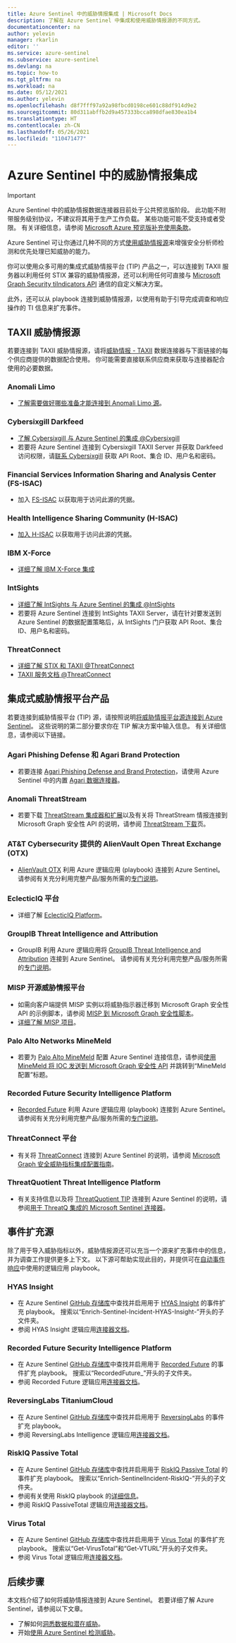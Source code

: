 ```yaml
---
title: Azure Sentinel 中的威胁情报集成 | Microsoft Docs
description: 了解在 Azure Sentinel 中集成和使用威胁情报源的不同方式。
documentationcenter: na
author: yelevin
manager: rkarlin
editor: ''
ms.service: azure-sentinel
ms.subservice: azure-sentinel
ms.devlang: na
ms.topic: how-to
ms.tgt_pltfrm: na
ms.workload: na
ms.date: 05/12/2021
ms.author: yelevin
ms.openlocfilehash: d8f7fff97a92a98fbcd0198ce601c88df914d9e2
ms.sourcegitcommit: 80d311abffb2d9a457333bcca898dfae830ea1b4
ms.translationtype: HT
ms.contentlocale: zh-CN
ms.lasthandoff: 05/26/2021
ms.locfileid: "110471477"
---
```

# <a name="threat-intelligence-integration-in-azure-sentinel"></a>Azure Sentinel 中的威胁情报集成

> [!IMPORTANT]
> Azure Sentinel 中的威胁情报数据连接器目前处于公共预览版阶段。
> 此功能不附带服务级别协议，不建议将其用于生产工作负载。 某些功能可能不受支持或者受限。 有关详细信息，请参阅 [Microsoft Azure 预览版补充使用条款](https://azure.microsoft.com/support/legal/preview-supplemental-terms/)。

Azure Sentinel 可让你通过几种不同的方式[使用威胁情报源](import-threat-intelligence.md)来增强安全分析师检测和优先处理已知威胁的能力。 

你可以使用众多可用的集成式威胁情报平台 (TIP) 产品之一，可以连接到 TAXII 服务器以利用任何 STIX 兼容的威胁情报源，还可以利用任何可直接与 [Microsoft Graph Security tiIndicators API](/graph/api/resources/tiindicator) 通信的自定义解决方案。

此外，还可以从 playbook 连接到威胁情报源，以使用有助于引导完成调查和响应操作的 TI 信息来扩充事件。

## <a name="taxii-threat-intelligence-feeds"></a>TAXII 威胁情报源

若要连接到 TAXII 威胁情报源，请将[威胁情报 - TAXII](connect-threat-intelligence.md#connect-azure-sentinel-to-taxii-servers) 数据连接器与下面链接的每个供应商提供的数据配合使用。 你可能需要直接联系供应商来获取与连接器配合使用的必要数据。

### <a name="anomali-limo"></a>Anomali Limo

- [了解需要做好哪些准备才能连接到 Anomali Limo 源](https://www.anomali.com/resources/limo)。

### <a name="cybersixgill-darkfeed"></a>Cybersixgill Darkfeed

- [了解 Cybersixgill 与 Azure Sentinel 的集成 @Cybersixgill](https://www.cybersixgill.com/partners/azure-sentinel/)
- 若要将 Azure Sentinel 连接到 Cybersixgill TAXII Server 并获取 Darkfeed 访问权限，请[联系 Cybersixgill](mailto://azuresentinel@cybersixgill.com) 获取 API Root、集合 ID、用户名和密码。

### <a name="financial-services-information-sharing-and-analysis-center-fs-isac"></a>Financial Services Information Sharing and Analysis Center (FS-ISAC)

- 加入 [FS-ISAC](https://www.fsisac.com/membership?utm_campaign=ThirdParty&utm_source=MSFT&utm_medium=ThreatFeed-Join) 以获取用于访问此源的凭据。

### <a name="health-intelligence-sharing-community-h-isac"></a>Health Intelligence Sharing Community (H-ISAC)

- [加入 H-ISAC](https://h-isac.org/soltra/) 以获取用于访问此源的凭据。

### <a name="ibm-x-force"></a>IBM X-Force

- [详细了解 IBM X-Force 集成](https://www.ibm.com/security/xforce)

### <a name="intsights"></a>IntSights

- [详细了解 IntSights 与 Azure Sentinel 的集成 @IntSights](https://intsights.com/resources/intsights-microsoft-azure-sentinel)
- 若要将 Azure Sentinel 连接到 IntSights TAXII Server，请在针对要发送到 Azure Sentinel 的数据配置策略后，从 IntSights 门户获取 API Root、集合 ID、用户名和密码。

### <a name="threatconnect"></a>ThreatConnect

- [详细了解 STIX 和 TAXII @ThreatConnect](https://threatconnect.com/stix-taxii/)
- [TAXII 服务文档 @ThreatConnect](https://docs.threatconnect.com/en/latest/rest_api/taxii/taxii.html)

## <a name="integrated-threat-intelligence-platform-products"></a>集成式威胁情报平台产品

若要连接到威胁情报平台 (TIP) 源，请按照说明[将威胁情报平台源连接到 Azure Sentinel](connect-threat-intelligence.md#connect-azure-sentinel-to-your-threat-intelligence-platform)。 这些说明的第二部分要求你在 TIP 解决方案中输入信息。 有关详细信息，请参阅以下链接。

### <a name="agari-phishing-defense-and-brand-protection"></a>Agari Phishing Defense 和 Agari Brand Protection

- 若要连接 [Agari Phishing Defense and Brand Protection](https://agari.com/products/phishing-defense/)，请使用 Azure Sentinel 中的内置 [Agari 数据连接器](connect-agari-phishing-defense.md)。

### <a name="anomali-threatstream"></a>Anomali ThreatStream

- 若要下载 [ThreatStream 集成器和扩展](https://www.anomali.com/products/threatstream)以及有关将 ThreatStream 情报连接到 Microsoft Graph 安全性 API 的说明，请参阅 [ThreatStream 下载](https://ui.threatstream.com/downloads)页。

### <a name="alienvault-open-threat-exchange-otx-from-att-cybersecurity"></a>AT&T Cybersecurity 提供的 AlienVault Open Threat Exchange (OTX)

- [AlienVault OTX](https://otx.alienvault.com/) 利用 Azure 逻辑应用 (playbook) 连接到 Azure Sentinel。 请参阅有关充分利用完整产品/服务所需的[专门说明](https://techcommunity.microsoft.com/t5/azure-sentinel/ingesting-alien-vault-otx-threat-indicators-into-azure-sentinel/ba-p/1086566)。

### <a name="eclecticiq-platform"></a>EclecticIQ 平台

- 详细了解 [EclecticIQ Platform](https://www.eclecticiq.com/platform/)。

### <a name="groupib-threat-intelligence-and-attribution"></a>GroupIB Threat Intelligence and Attribution

- GroupIB 利用 Azure 逻辑应用将 [GroupIB Threat Intelligence and Attribution](https://www.group-ib.com/intelligence-attribution.html) 连接到 Azure Sentinel。 请参阅有关充分利用完整产品/服务所需的[专门说明](https://techcommunity.microsoft.com/t5/azure-sentinel/group-ib-threat-intelligence-and-attribution-connector-azure/ba-p/2252904)。

### <a name="misp-open-source-threat-intelligence-platform"></a>MISP 开源威胁情报平台

- 如需向客户端提供 MISP 实例以将威胁指示器迁移到 Microsoft Graph 安全性 API 的示例脚本，请参阅 [MISP 到 Microsoft Graph 安全性脚本](https://github.com/microsoftgraph/security-api-solutions/tree/master/Samples/MISP)。
- [详细了解 MISP 项目](https://www.misp-project.org/)。

### <a name="palo-alto-networks-minemeld"></a>Palo Alto Networks MineMeld

- 若要为 [Palo Alto MineMeld](https://www.paloaltonetworks.com/products/secure-the-network/subscriptions/minemeld) 配置 Azure Sentinel 连接信息，请参阅[使用 MineMeld 将 IOC 发送到 Microsoft Graph 安全性 API](https://live.paloaltonetworks.com/t5/MineMeld-Articles/Sending-IOCs-to-the-Microsoft-Graph-Security-API-using-MineMeld/ta-p/258540) 并跳转到“MineMeld 配置”标题。

### <a name="recorded-future-security-intelligence-platform"></a>Recorded Future Security Intelligence Platform

- [Recorded Future](https://www.recordedfuture.com/integrations/microsoft-azure/) 利用 Azure 逻辑应用 (playbook) 连接到 Azure Sentinel。 请参阅有关充分利用完整产品/服务所需的[专门说明](https://go.recordedfuture.com/hubfs/partners/microsoft-azure-installation-guide.pdf)。

### <a name="threatconnect-platform"></a>ThreatConnect 平台

- 有关将 [ThreatConnect](https://threatconnect.com/solution/) 连接到 Azure Sentinel 的说明，请参阅 [Microsoft Graph 安全威胁指标集成配置指南](https://training.threatconnect.com/learn/article/microsoft-graph-security-threat-indicators-integration-configuration-guide-kb-article)。

### <a name="threatquotient-threat-intelligence-platform"></a>ThreatQuotient Threat Intelligence Platform

- 有关支持信息以及将 [ThreatQuotient TIP](https://www.threatq.com/) 连接到 Azure Sentinel 的说明，请参阅[用于 ThreatQ 集成的 Microsoft Sentinel 连接器](https://appsource.microsoft.com/product/web-apps/threatquotientinc1595345895602.microsoft-sentinel-connector-threatq?src=health&tab=DetailsAndSupport)。

## <a name="incident-enrichment-sources"></a>事件扩充源

除了用于导入威胁指标以外，威胁情报源还可以充当一个源来扩充事件中的信息，并为调查工作提供更多上下文。 以下源可帮助实现此目的，并提供可在[自动事件响应](automate-responses-with-playbooks.md)中使用的逻辑应用 playbook。

### <a name="hyas-insight"></a>HYAS Insight

- 在 Azure Sentinel [GitHub 存储库](https://github.com/Azure/Azure-Sentinel/tree/master/Playbooks)中查找并启用用于 [HYAS Insight](https://www.hyas.com/hyas-insight) 的事件扩充 playbook。 搜索以“Enrich-Sentinel-Incident-HYAS-Insight-”开头的子文件夹。
- 参阅 HYAS Insight 逻辑应用[连接器文档](/connectors/hyasinsight/)。

### <a name="recorded-future-security-intelligence-platform"></a>Recorded Future Security Intelligence Platform

- 在 Azure Sentinel [GitHub 存储库](https://github.com/Azure/Azure-Sentinel/tree/master/Playbooks)中查找并启用用于 [Recorded Future](https://www.recordedfuture.com/integrations/microsoft-azure/) 的事件扩充 playbook。 搜索以“RecordedFuture_”开头的子文件夹。
- 参阅 Recorded Future 逻辑应用[连接器文档](/connectors/recordedfuture/)。

### <a name="reversinglabs-titaniumcloud"></a>ReversingLabs TitaniumCloud

- 在 Azure Sentinel [GitHub 存储库](https://github.com/Azure/Azure-Sentinel/tree/master/Playbooks/Enrich-SentinelIncident-ReversingLabs-File-Information)中查找并启用用于 [ReversingLabs](https://www.reversinglabs.com/products/file-reputation-service) 的事件扩充 playbook。
- 参阅 ReversingLabs Intelligence 逻辑应用[连接器文档](/connectors/reversinglabsintelligence/)。

### <a name="riskiq-passive-total"></a>RiskIQ Passive Total

- 在 Azure Sentinel [GitHub 存储库](https://github.com/Azure/Azure-Sentinel/tree/master/Playbooks)中查找并启用用于 [RiskIQ Passive Total](https://www.riskiq.com/products/passivetotal/) 的事件扩充 playbook。 搜索以“Enrich-SentinelIncident-RiskIQ-”开头的子文件夹。
- 参阅有关使用 RiskIQ playbook 的[详细信息](https://techcommunity.microsoft.com/t5/azure-sentinel/enrich-azure-sentinel-security-incidents-with-the-riskiq/ba-p/1534412)。
- 参阅 RiskIQ PassiveTotal 逻辑应用[连接器文档](/connectors/riskiqpassivetotal/)。

### <a name="virus-total"></a>Virus Total

- 在 Azure Sentinel [GitHub 存储库](https://github.com/Azure/Azure-Sentinel/tree/master/Playbooks)中查找并启用用于 [Virus Total](https://developers.virustotal.com/v3.0/reference) 的事件扩充 playbook。 搜索以“Get-VirusTotal”和“Get-VTURL”开头的子文件夹。
- 参阅 Virus Total 逻辑应用[连接器文档](/connectors/virustotal/)。

## <a name="next-steps"></a>后续步骤

本文档介绍了如何将威胁情报连接到 Azure Sentinel。 若要详细了解 Azure Sentinel，请参阅以下文章。

- 了解如何[洞悉数据和潜在威胁](quickstart-get-visibility.md)。
- 开始[使用 Azure Sentinel 检测威胁](./tutorial-detect-threats-built-in.md)。
